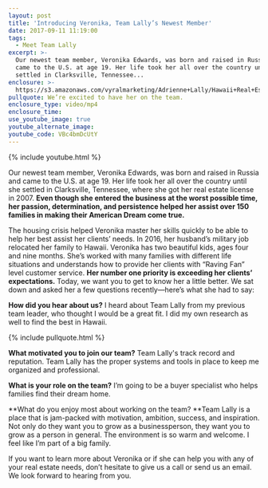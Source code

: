 ```yaml
---
layout: post
title: 'Introducing Veronika, Team Lally’s Newest Member'
date: 2017-09-11 11:19:00
tags:
  - Meet Team Lally
excerpt: >-
  Our newest team member, Veronika Edwards, was born and raised in Russia and
  came to the U.S. at age 19. Her life took her all over the country until she
  settled in Clarksville, Tennessee...
enclosure: >-
  https://s3.amazonaws.com/vyralmarketing/Adrienne+Lally/Hawaii+Real+Estate+Agents-+Meet+Veronika+Edwards.mp4
pullquote: We’re excited to have her on the team.
enclosure_type: video/mp4
enclosure_time:
use_youtube_image: true
youtube_alternate_image:
youtube_code: VBc4bmDcUtY
---
```


{% include youtube.html %}

Our newest team member, Veronika Edwards, was born and raised in Russia and came to the U.S. at age 19. Her life took her all over the country until she settled in Clarksville, Tennessee, where she got her real estate license in 2007. **Even though she entered the business at the worst possible time, her passion, determination, and persistence helped her assist over 150 families in making their American Dream come true.**

The housing crisis helped Veronika master her skills quickly to be able to help her best assist her clients’ needs. In 2016, her husband’s military job relocated her family to Hawaii. Veronika has two beautiful kids, ages four and nine months. She’s worked with many families with different life situations and understands how to provide her clients with “Raving Fan” level customer service. **Her number one priority is exceeding her clients’ expectations.** Today, we want you to get to know her a little better. We sat down and asked her a few questions recently—here’s what she had to say:

**How did you hear about us?** I heard about Team Lally from my previous team leader, who thought I would be a great fit. I did my own research as well to find the best in Hawaii.

{% include pullquote.html %}

**What motivated you to join our team?**&nbsp;Team Lally's track record and reputation. Team Lally has the proper systems and tools in place to keep me organized and professional.

**What is your role on the team?** I’m going to be a buyer specialist who helps families find their dream home.

**What do you enjoy most about working on the team?&nbsp;**Team Lally is a place that is jam-packed with motivation, ambition, success, and inspiration. Not only do they want you to grow as a businessperson, they want you to grow as a person in general. The environment is so warm and welcome. I feel like I’m part of a big family.

If you want to learn more about Veronika or if she can help you with any of your real estate needs, don’t hesitate to give us a call or send us an email. We look forward to hearing from you.